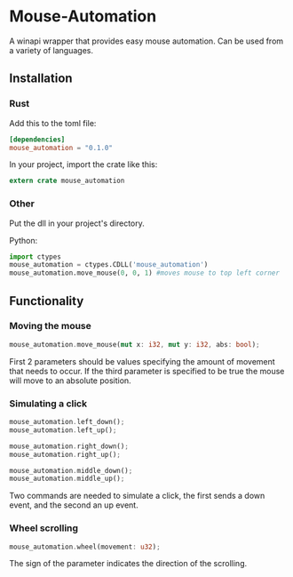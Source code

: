 # Mouse-Automation
A winapi wrapper that provides easy mouse automation. Can be used from a variety of languages.

## Installation
### Rust
Add this to the toml file:
```toml
[dependencies]
mouse_automation = "0.1.0"
```
In your project, import the crate like this:
```Rust
extern crate mouse_automation
```

### Other
Put the dll in your project's directory.

Python:
```Python
import ctypes
mouse_automation = ctypes.CDLL('mouse_automation')
mouse_automation.move_mouse(0, 0, 1) #moves mouse to top left corner
```

## Functionality
### Moving the mouse
```Rust
mouse_automation.move_mouse(mut x: i32, mut y: i32, abs: bool);
```

First 2 parameters should be values specifying the amount of movement that needs to occur. If the third parameter is specified to be true the mouse will move to an absolute position.

### Simulating a click
```Rust
mouse_automation.left_down();  
mouse_automation.left_up();
```

```Rust
mouse_automation.right_down();  
mouse_automation.right_up();
```

```Rust
mouse_automation.middle_down();  
mouse_automation.middle_up();
```

Two commands are needed to simulate a click, the first sends a down event, and the second an up event. 

### Wheel scrolling
```Rust
mouse_automation.wheel(movement: u32);
```

The sign of the parameter indicates the direction of the scrolling.

